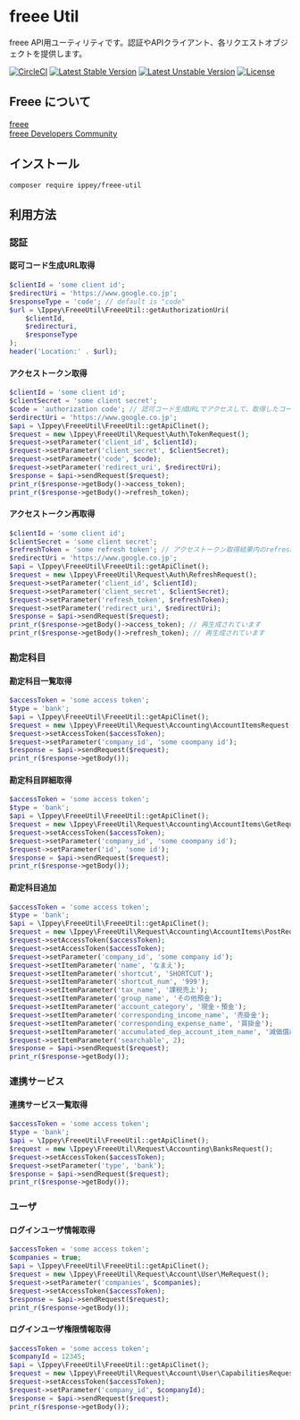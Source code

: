 # freee Util
freee API用ユーティリティです。認証やAPIクライアント、各リクエストオブジェクトを提供します。

[![CircleCI](https://circleci.com/gh/Ippey/FreeeUtil.svg?style=shield)](https://circleci.com/gh/Ippey/FreeeUtil)
[![Latest Stable Version](https://poser.pugx.org/ippey/freee-util/v/stable)](https://packagist.org/packages/ippey/freee-util)
[![Latest Unstable Version](https://poser.pugx.org/ippey/freee-util/v/unstable)](https://packagist.org/packages/ippey/freee-util)
[![License](https://poser.pugx.org/ippey/freee-util/license)](https://packagist.org/packages/ippey/freee-util)

## Freee について
[freee](https://www.freee.co.jp)  
[freee Developers Community](https://developer.freee.co.jp/)
## インストール
```$xslt
composer require ippey/freee-util
```

## 利用方法
### 認証
#### 認可コード生成URL取得
```php
$clientId = 'some client id';
$redirectUri = 'https://www.google.co.jp';
$responseType = 'code'; // default is "code"
$url = \Ippey\FreeeUtil\FreeeUtil::getAuthorizationUri(
    $clientId,
    $redirecturi,
    $responseType
);
header('Location:' . $url);
```

#### アクセストークン取得
```php
$clientId = 'some client id';
$clientSecret = 'some client secret';
$code = 'authorization code'; // 認可コード生成URLでアクセスして、取得したコード
$erdirectUri = 'https://www.google.co.jp';
$api = \Ippey\FreeeUtil\FreeeUtil::getApiClinet();
$request = new \Ippey\FreeeUtil\Request\Auth\TokenRequest();
$request->setParameter('client_id', $clientId);
$request->setParameter('client_secret', $clientSecret);
$request->setParameetr('code', $code);
$request->setParameter('redirect_uri', $redirectUri);
$response = $api->sendRequest($request);
print_r($response->getBody()->access_token);
print_r($response->getBody()->refresh_token);
```

#### アクセストークン再取得
```php
$clientId = 'some client id';
$clientSecret = 'some client secret';
$refreshToken = 'some refresh token'; // アクセストークン取得結果内のrefresh_token
$redirectUri = 'https://www.google.co.jp';
$api = \Ippey\FreeeUtil\FreeeUtil::getApiClinet();
$request = new \Ippey\FreeeUtil\Request\Auth\RefreshRequest();
$request->setParameter('client_id', $clientId);
$request->setParameter('client_secret', $clientSecret);
$request->setParameter('refresh_token', $refreshToken);
$request->setParameter('redirect_uri', $redirectUri);
$response = $api->sendRequest($request);
print_r($response->getBody()->access_token); // 再生成されています
print_r($response->getBody()->refresh_token); // 再生成されています
```

### 勘定科目
#### 勘定科目一覧取得
```php
$accessToken = 'some access token';
$type = 'bank';
$api = \Ippey\FreeeUtil\FreeeUtil::getApiClinet();
$request = new \Ippey\FreeeUtil\Request\Accounting\AccountItemsRequest();
$request->setAccessToken($accessToken);
$request->setParameter('company_id', 'some coompany id');
$response = $api->sendRequest($request);
print_r($response->getBody());
```

#### 勘定科目詳細取得
```php
$accessToken = 'some access token';
$type = 'bank';
$api = \Ippey\FreeeUtil\FreeeUtil::getApiClinet();
$request = new \Ippey\FreeeUtil\Request\Accounting\AccountItems\GetRequest();
$request->setAccessToken($accessToken);
$request->setParameter('company_id', 'some coompany id');
$request->setParameter('id', 'some id');
$response = $api->sendRequest($request);
print_r($response->getBody());
```

#### 勘定科目追加
```php
$accessToken = 'some access token';
$type = 'bank';
$api = \Ippey\FreeeUtil\FreeeUtil::getApiClinet();
$request = new \Ippey\FreeeUtil\Request\Accounting\AccountItems\PostRequest();
$request->setAccessToken($accessToken);
$request->setAccessToken($accessToken);
$request->setParameter('company_id', 'some company id');
$request->setItemParameter('name', 'なまえ');
$request->setItemParameter('shortcut', 'SHORTCUT');
$request->setItemParameter('shortcut_num', '999');
$request->setItemParameter('tax_name', '課税売上');
$request->setItemParameter('group_name', 'その他預金');
$request->setItemParameter('account_category', '現金・預金');
$request->setItemParameter('corresponding_income_name', '売掛金');
$request->setItemParameter('corresponding_expense_name', '買掛金');
$request->setItemParameter('accumulated_dep_account_item_name', '減価償却累計額勘定科目');
$request->setItemParameter('searchable', 2);
$response = $api->sendRequest($request);
print_r($response->getBody());
```

### 連携サービス
#### 連携サービス一覧取得
```php
$accessToken = 'some access token';
$type = 'bank';
$api = \Ippey\FreeeUtil\FreeeUtil::getApiClinet();
$request = new \Ippey\FreeeUtil\Request\Accounting\BanksRequest();
$request->setAccessToken($accessToken);
$request->setParameter('type', 'bank');
$response = $api->sendRequest($request);
print_r($response->getBody());
```

### ユーザ
#### ログインユーザ情報取得
```php
$accessToken = 'some access token';
$companies = true;
$api = \Ippey\FreeeUtil\FreeeUtil::getApiClinet();
$request = new \Ippey\FreeeUtil\Request\Account\User\MeRequest();
$request->setParameter('companies', $companies);
$request->setAccessToken($accessToken);
$response = $api->sendRequest($request);
print_r($response->getBody());
```

#### ログインユーザ権限情報取得
```php
$accessToken = 'some access token';
$companyId = 12345;
$api = \Ippey\FreeeUtil\FreeeUtil::getApiClinet();
$request = new \Ippey\FreeeUtil\Request\Account\User\CapabilitiesRequest();
$request->setAccessToken($accessToken);
$request->setParameter('company_id', $companyId);
$response = $api->sendRequest($request);
print_r($response->getBody());
```
